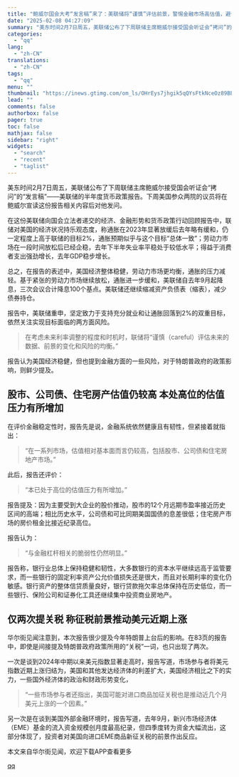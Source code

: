 ```yaml
---
title: "鲍威尔国会大考“发言稿”来了：美联储将“谨慎”评估前景，警惕金融市场高估值，避谈特朗普"
date: "2025-02-08 04:27:09"
summary: "美东时间2月7日周五，美联储公布了下周联储主席鲍威尔接受国会听证会“拷问”的“发言稿”——美联储的半..."
categories:
  - "qq"
lang:
  - "zh-CN"
translations:
  - "zh-CN"
tags:
  - "qq"
menu: ""
thumbnail: "https://inews.gtimg.com/om_ls/OHrEys7jhgik5qQYsFtkNceOz89BEUUXRgVuTMdeKVpHgAA_640360/0"
lead: ""
comments: false
authorbox: false
pager: true
toc: false
mathjax: false
sidebar: "right"
widgets:
  - "search"
  - "recent"
  - "taglist"
---
```


美东时间2月7日周五，美联储公布了下周联储主席鲍威尔接受国会听证会“拷问”的“发言稿”——美联储的半年度货币政策报告。下周美国参众两院的议员将在鲍威尔宣读这份报告相关内容后对他发问。

在这份美联储向国会立法者递交的经济、金融形势和货币政策行动回顾报告中，联储对美国的经济状况持乐观态度，称通胀在2023年显著放缓后去年略有缓和，仍一定程度上高于联储的目标2%，通胀预期似乎与这个目标“总体一致”；劳动力市场在一段时间放松后已经企稳，去年下半年失业率平稳处于较低水平；得益于消费者支出强劲增长，去年GDP稳步增长。

总之，在报告的表述中，美国经济整体稳健，劳动力市场更均衡，通胀的压力减轻。基于紧张的劳动力市场继续放松，通胀进一步缓和，美联储自去年9月起降息，三次会议合计降息100个基点。美联储还继续缩减资产负债表（缩表），减少债券持仓。

报告中，美联储重申，坚定致力于支持充分就业和让通胀回落到2%的双重目标，依然关注实现目标面临的两方面风险。

> 在考虑未来利率调整的程度和时机时，联储将“谨慎（careful）评估未来的数据、前景的变化和风险的均衡。”

报告认为美国经济稳健，但也提到金融方面的一些风险，对于特朗普政府的政策影响，则鲜少提及。

股市、公司债、住宅房产估值仍较高 本处高位的估值压力有所增加
------------------------------

在评价金融稳定性时，报告先是说，金融系统依然健康且有韧性，但紧接着就指出：

> “在一系列市场，估值相对基本面而言仍较高，包括股市、公司债和住宅房地产市场。”

此后，报告还评价：

> “本已处于高位的估值压力有所增加。”

报告提及：因为主要受到大企业的股价推动，股市的12个月远期市盈率接近历史区间的高端；相比历史水平，公司债和可比同期美国国债的息差很低；住宅房产市场的房价租金比接近纪录高位。

报告认为：

> “与金融杠杆相关的脆弱性仍然明显。”

报告称，银行业总体上保持稳健和韧性，大多数银行的资本水平继续远高于监管要求，而一些银行的固定利率资产公允价值损失还是很大，而且对长期利率的变化仍敏感。银行资产的整体信贷质量良好，银行贷款拖欠率总体保持在历史低位，而一些银行、保险公司和证券化工具还继续集中投资商业房地产。

仅两次提关税 称征税前景推动美元近期上涨
--------------------

华尔街见闻注意到，本次报告很少提及今年特朗普上台后的影响。在83页的报告中，即使是间接提及特朗普政府政策所用的“关税”一词，也只出现了两次。

一次是谈到2024年中期以来美元指数显著走高时，报告写道，市场参与者将美元指数近期上涨归结为，美国和其他发达经济体的利差扩大，美国经济相比之下的实力，一些国外经济体的政治和财政形势变化，

> “一些市场参与者还指出，美国可能对进口商品加征关税也是推动近几个月美元上涨的一个因素。”

另一次是在谈到美国外部金融环境时，报告写道，去年9月，新兴市场经济体（EME）基金的流入资金规模创月度最高纪录，但四季度转为资金大幅流出，这部分体现了，投资者对美国向进口EME商品新征关税的前景作出反应。

本文来自华尔街见闻，欢迎下载APP查看更多

[qq](https://new.qq.com/rain/a/20250208A00U2800)
